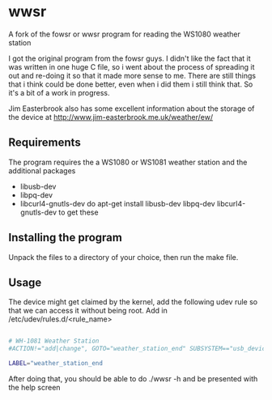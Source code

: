 # wwsr

A fork of the fowsr or wwsr program for reading the WS1080 weather station

I got the original program from the fowsr guys. I didn't like the fact that it was written in one huge C file, 
so i went about the process of spreading it out and re-doing it so that it made more sense to me. There are still things 
that i think could be done better, even when i did them i still think that. So it's a bit of a work in progress. 

Jim Easterbrook also has some excellent information about the storage of the device at http://www.jim-easterbrook.me.uk/weather/ew/

## Requirements
The program requires the a WS1080 or WS1081 weather station and the additional packages
* libusb-dev
* libpq-dev
* libcurl4-gnutls-dev 
do apt-get install libusb-dev libpq-dev libcurl4-gnutls-dev to get these

## Installing the program
Unpack the files to a directory of your choice, then run the make file.

## Usage
The device might get claimed by the kernel, add the following udev rule so that we can access it without being root. 
Add in /etc/udev/rules.d/<rule_name>

```bash

# WH-1081 Weather Station
#ACTION!="add|change", GOTO="weather_station_end" SUBSYSTEM=="usb_device", ATTRS{idVendor}=="1941", ATTRS{idProduct}=="8021", GROUP="plugdev", MODE="660"

LABEL="weather_station_end

```

After doing that, you should be able to do ./wwsr -h and be presented with the help screen
